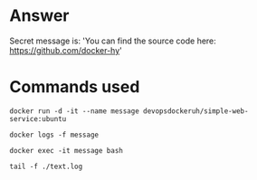 # Answer
Secret message is: 'You can find the source code here: https://github.com/docker-hy'

# Commands used

```
docker run -d -it --name message devopsdockeruh/simple-web-service:ubuntu

docker logs -f message

docker exec -it message bash

tail -f ./text.log
```
